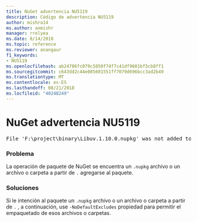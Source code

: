 ```yaml
---
title: NuGet advertencia NU5119
description: Código de advertencia NU5119
author: mishra14
ms.author: anmishr
manager: rrelyea
ms.date: 8/14/2018
ms.topic: reference
ms.reviewer: anangaur
f1_keywords:
- NU5119
ms.openlocfilehash: ab24706fc079c5850f74f7c41df9601bf5cb8ff1
ms.sourcegitcommit: c643dd2c44e085601551ff7079d696bcc3ad2b49
ms.translationtype: MT
ms.contentlocale: es-ES
ms.lasthandoff: 08/21/2018
ms.locfileid: "40248249"
---
```

# <a name="nuget-warning-nu5119"></a>NuGet advertencia NU5119
<pre>File 'F:\project\binary\Libuv.1.10.0.nupkg' was not added to the package. Files and folders starting with '.' or ending with '.nupkg' are excluded by default. To include this file, use -NoDefaultExcludes from the commandline</pre>

### <a name="issue"></a>Problema

La operación de paquete de NuGet se encuentra un `.nupkg` archivo o un archivo o carpeta a partir de `.` agregarse al paquete.


### <a name="solution"></a>Soluciones

Si le intención al paquete un `.nupkg` archivo o un archivo o carpeta a partir de `.` , a continuación, use `-NoDefaultExcludes` propiedad para permitir el empaquetado de esos archivos o carpetas.

